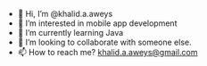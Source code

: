 - 👋 Hi, I’m @khalid.a.aweys
- 👀 I’m interested in mobile app development 
- 🌱 I’m currently learning Java
- 💞️ I’m looking to collaborate with someone else.
- 📫 How to reach me? khalid.a.aweys@gmail.com

<!---
khalid9977/khalid9977 is a ✨ special ✨ repository because its `README.md` (this file) appears on your GitHub profile.
You can click the Preview link to take a look at your changes.
--->
